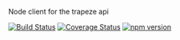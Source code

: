 Node client for the trapeze api

[![Build Status](https://travis-ci.com/donmahallem/TrapezeApiClientNode.svg?branch=master)](https://travis-ci.com/donmahallem/TrapezeApiClientNode) [![Coverage Status](https://coveralls.io/repos/github/donmahallem/TrapezeApiClientNode/badge.svg?branch=master)](https://coveralls.io/github/donmahallem/TrapezeApiClientNode?branch=master) [![npm version](https://badge.fury.io/js/%40donmahallem%2Ftrapeze-api-client.svg)](https://badge.fury.io/js/%40donmahallem%2Ftrapeze-api-client)